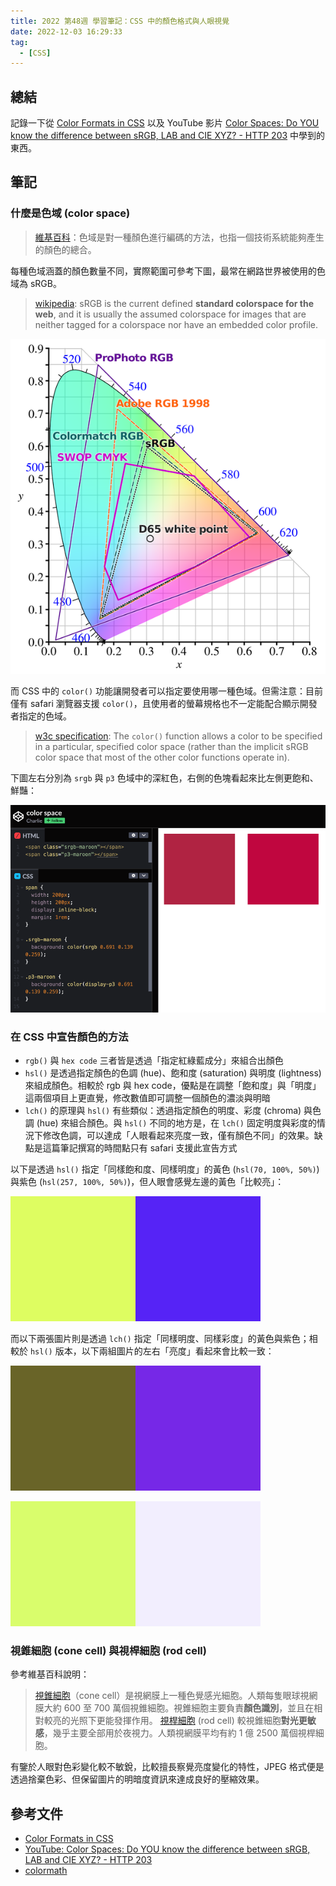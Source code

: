 ```yaml
---
title: 2022 第48週 學習筆記：CSS 中的顏色格式與人眼視覺
date: 2022-12-03 16:29:33
tag:
  - [CSS]
---
```


## 總結

記錄一下從 [Color Formats in CSS](https://www.joshwcomeau.com/css/color-formats/) 以及 YouTube 影片 [Color Spaces: Do YOU know the difference between sRGB, LAB and CIE XYZ? - HTTP 203](https://youtu.be/cGyLHxn16pE) 中學到的東西。

## 筆記

### 什麼是色域 (color space)

> [維基百科](https://zh.wikipedia.org/zh-tw/%E8%89%B2%E5%9F%9F)：色域是對一種顏色進行編碼的方法，也指一個技術系統能夠產生的顏色的總合。

每種色域涵蓋的顏色數量不同，實際範圍可參考下圖，最常在網路世界被使用的色域為 sRGB。

> [wikipedia](https://en.wikipedia.org/wiki/SRGB): sRGB is the current defined **standard colorspace for the web**, and it is usually the assumed colorspace for images that are neither tagged for a colorspace nor have an embedded color profile.

![color space](/2022/css-color-format/color-space.png)

而 CSS 中的 `color()` 功能讓開發者可以指定要使用哪一種色域。但需注意：目前僅有 safari 瀏覽器支援 `color()`，且使用者的螢幕規格也不一定能配合顯示開發者指定的色域。

> [w3c specification](https://w3c.github.io/csswg-drafts/css-color/#color-function): The `color()` function allows a color to be specified in a particular, specified color space (rather than the implicit sRGB color space that most of the other color functions operate in).

下圖左右分別為 `srgb` 與 `p3` 色域中的深紅色，右側的色塊看起來比左側更飽和、鮮豔：

![color space srgb and p3](/2022/css-color-format/srgb-p3-maroon.png)

### 在 CSS 中宣告顏色的方法

- `rgb()` 與 `hex code` 三者皆是透過「指定紅綠藍成分」來組合出顏色
- `hsl()` 是透過指定顏色的色調 (hue)、飽和度 (saturation) 與明度 (lightness) 來組成顏色。相較於 rgb 與 hex code，優點是在調整「飽和度」與「明度」這兩個項目上更直覺，修改數值即可調整一個顏色的濃淡與明暗
- `lch()` 的原理與 `hsl()` 有些類似：透過指定顏色的明度、彩度 (chroma) 與色調 (hue) 來組合顏色。與 `hsl()` 不同的地方是，在 `lch()` 固定明度與彩度的情況下修改色調，可以達成「人眼看起來亮度一致，僅有顏色不同」的效果。缺點是這篇筆記撰寫的時間點只有 safari 支援此宣告方式

以下是透過 `hsl()` 指定「同樣飽和度、同樣明度」的黃色 (`hsl(70, 100%, 50%)`) 與紫色 (`hsl(257, 100%, 50%)`)，但人眼會感覺左邊的黃色「比較亮」：

![hsl](/2022/css-color-format/hsl.png)

而以下兩張圖片則是透過 `lch()` 指定「同樣明度、同樣彩度」的黃色與紫色；相較於 `hsl()` 版本，以下兩組圖片的左右「亮度」看起來會比較一致：

![lch example 1](/2022/css-color-format/lch-1.png)

![lch example 2](/2022/css-color-format/lch-2.png)

### 視錐細胞 (cone cell) 與視桿細胞 (rod cell)

參考維基百科說明：

> [視錐細胞](https://zh.wikipedia.org/zh-tw/%E8%A7%86%E9%94%A5%E7%BB%86%E8%83%9E)（cone cell）是視網膜上一種色覺感光細胞。人類每隻眼球視網膜大約 600 至 700 萬個視錐細胞。視錐細胞主要負責**顏色識別**，並且在相對較亮的光照下更能發揮作用。
> [視桿細胞](https://zh.wikipedia.org/zh-tw/%E8%A7%86%E6%9D%86%E7%BB%86%E8%83%9E) (rod cell) 較視錐細胞**對光更敏感**，幾乎主要全部用於夜視力。人類視網膜平均有約 1 億 2500 萬個視桿細胞。

有鑒於人眼對色彩變化較不敏銳，比較擅長察覺亮度變化的特性，JPEG 格式便是透過捨棄色彩、但保留圖片的明暗度資訊來達成良好的壓縮效果。

## 參考文件

- [Color Formats in CSS](https://www.joshwcomeau.com/css/color-formats/)
- [YouTube: Color Spaces: Do YOU know the difference between sRGB, LAB and CIE XYZ? - HTTP 203](https://youtu.be/cGyLHxn16pE)
- [colormath](https://ajalt.github.io/colormath/)
